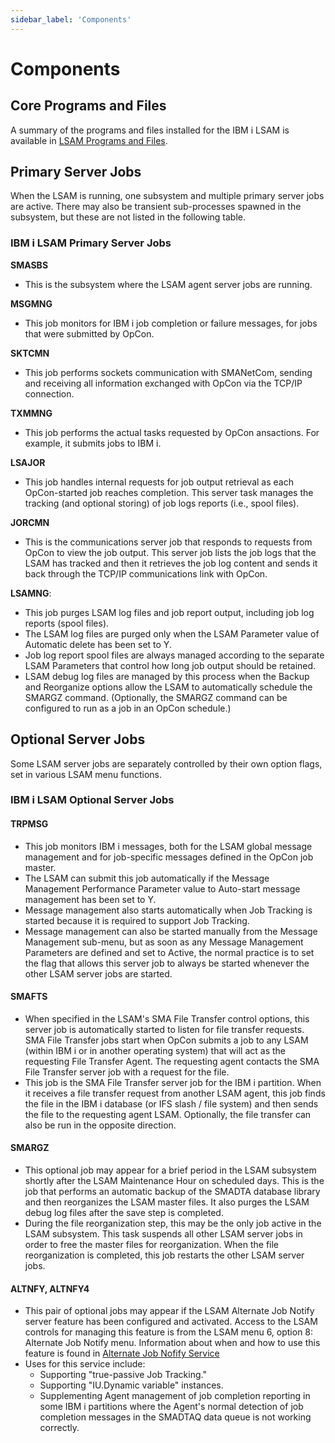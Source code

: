 ```yaml
---
sidebar_label: 'Components'
---
```

 
# Components

## Core Programs and Files

A summary of the programs and files installed for the IBM i LSAM is available in [LSAM Programs and Files](../reference/copying-files.md).

## Primary Server Jobs

When the LSAM is running, one subsystem and multiple primary server jobs are active. There may also be transient sub-processes spawned in the subsystem, but these are not listed in the following table.

### IBM i LSAM Primary Server Jobs
**SMASBS**
-  This is the subsystem where the LSAM agent server jobs are running. 

**MSGMNG**
-  This job monitors for IBM i job completion or failure messages, for jobs that were submitted by OpCon.

**SKTCMN**
-  This job performs sockets communication with SMANetCom, sending and receiving all information exchanged with OpCon via the TCP/IP connection. 

**TXMMNG**
-  This job performs the actual tasks requested by OpCon ansactions. For example, it submits jobs to IBM i.

**LSAJOR**
-  This job handles internal requests for job output retrieval as each OpCon-started job reaches completion. This server task manages the tracking (and optional storing) of job logs reports (i.e., spool files).

**JORCMN**
-  This is the communications server job that responds to requests from OpCon to view the job output. This server job lists the job logs that the LSAM has tracked and then it retrieves the job log content and sends it back through the TCP/IP communications link with OpCon.

**LSAMNG**:
-   This job purges LSAM log files and job report output, including job log reports (spool files).
-   The LSAM log files are purged only when the LSAM Parameter value of Automatic delete has been set to Y. 
-   Job log report spool files are always managed according to the separate LSAM Parameters that control how long job output should be retained.
-   LSAM debug log files are managed by this process when the Backup and Reorganize options allow the LSAM to automatically schedule the SMARGZ command. (Optionally, the SMARGZ command can be configured to run as a job in an OpCon schedule.)

## Optional Server Jobs
Some LSAM server jobs are separately controlled by their own option
flags, set in various LSAM menu functions.

### IBM i LSAM Optional Server Jobs
#### TRPMSG
- This job monitors IBM i messages, both for the LSAM global message management and for job-specific messages defined in the OpCon job master.
- The LSAM can submit this job automatically if the Message Management Performance Parameter value to Auto-start message management has been set to Y. 
- Message management also starts automatically when Job Tracking is started because it is required to support Job Tracking.
- Message management can also be started manually from the Message Management sub-menu, but as soon as any Message Management Parameters are defined and set to Active, the normal practice is to set the flag that allows this server job to always be started whenever the other LSAM server jobs are started.

#### SMAFTS
- When specified in the LSAM's SMA File Transfer control options, this server job is automatically started to listen for file transfer requests. SMA File Transfer jobs start when OpCon submits a job to any LSAM (within IBM i or in another operating system) that will act as the requesting File Transfer Agent. The requesting agent contacts the SMA File Transfer server job with a request for the file.
- This job is the SMA File Transfer server job for the IBM i partition. When it receives a file transfer request from another LSAM agent, this job finds the file in the IBM i database (or IFS slash / file system) and then sends the file to the requesting agent LSAM. Optionally, the file transfer can also be run in the opposite direction.

#### SMARGZ
- This optional job may appear for a brief period in the LSAM subsystem shortly after the LSAM Maintenance Hour on scheduled days. This is the job that performs an automatic backup of the SMADTA database library and then reorganizes the LSAM master files. It also purges the LSAM debug log files after the save step is completed.
- During the file reorganization step, this may be the only job active in the LSAM subsystem. This task suspends all other LSAM server jobs in order to free the master files for reorganization. When the file reorganization is completed, this job restarts the other LSAM server jobs.

#### ALTNFY, ALTNFY4
- This pair of optional jobs may appear if the LSAM Alternate Job Notify server feature has been configured and activated.  Access to the LSAM controls for managing this feature is from the LSAM menu 6, option 8: Alternate Job Notify menu.  Information about when and how to use this feature is found in [Alternate Job Nofify Service](/operations/lsam.md#alternate-job-notify-service)
- Uses for this service include:
    - Supporting "true-passive Job Tracking."
    - Supporting "IU.Dynamic variable" instances.
    - Supplementing Agent management of job completion reporting in some IBM i partitions where the Agent's normal detection of job completion messages in the SMADTAQ data queue is not working correctly.